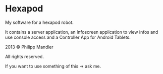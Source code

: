 Hexapod
=======
My software for a hexapod robot.

It contains a server application, an Infoscreen application to view infos and use console access and a Controller App for Android Tablets.

2013 &copy; Philipp Mandler

All rights reserved.

If you want to use something of this &rarr; ask me.
